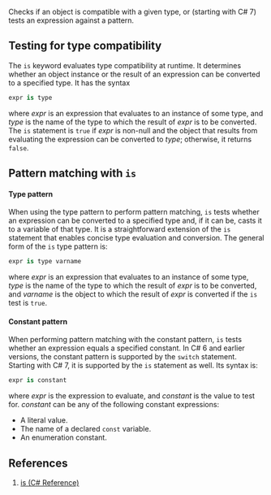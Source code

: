 Checks if an object is compatible with a given type, or (starting with C# 7) tests an expression against a pattern.

## Testing for type compatibility

The `is` keyword evaluates type compatibility at runtime. It determines whether an object instance or the result of an expression can be converted to a specified type. It has the syntax
```c#
expr is type
```
where *expr* is an expression that evaluates to an instance of some type, and *type* is the name of the type to which the result of *expr* is to be converted. The `is` statement is `true` if *expr* is non-null and the object that results from evaluating the expression can be converted to *type*; otherwise, it returns `false`.

## Pattern matching with `is`

#### Type pattern

When using the type pattern to perform pattern matching, `is` tests whether an expression can be converted to a specified type and, if it can be, casts it to a variable of that type. It is a straightforward extension of the `is` statement that enables concise type evaluation and conversion. The general form of the `is` type pattern is:
```c#
expr is type varname
``` 
where *expr* is an expression that evaluates to an instance of some type, *type* is the name of the type to which the result of *expr* is to be converted, and *varname* is the object to which the result of *expr* is converted if the `is` test is `true`.

#### Constant pattern

When performing pattern matching with the constant pattern, `is` tests whether an expression equals a specified constant. In C# 6 and earlier versions, the constant pattern is supported by the `switch` statement. Starting with C# 7, it is supported by the `is` statement as well. Its syntax is:
```c#
expr is constant
```
where *expr* is the expression to evaluate, and *constant* is the value to test for. *constant* can be any of the following constant expressions:
- A literal value.
- The name of a declared `const` variable.
- An enumeration constant.

## References

1. [is (C# Reference)](https://docs.microsoft.com/en-us/dotnet/csharp/language-reference/keywords/is)
<!--stackedit_data:
eyJoaXN0b3J5IjpbMTM5ODg0MzA5NV19
-->